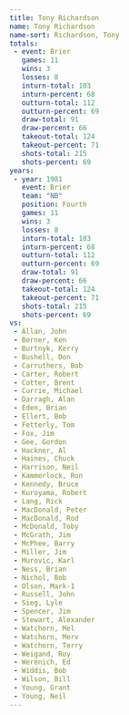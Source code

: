 ```yaml
---
title: Tony Richardson
name: Tony Richardson
name-sort: Richardson, Tony
totals:
 - event: Brier
   games: 11
   wins: 3
   losses: 8
   inturn-total: 103
   inturn-percent: 68
   outturn-total: 112
   outturn-percent: 69
   draw-total: 91
   draw-percent: 66
   takeout-total: 124
   takeout-percent: 71
   shots-total: 215
   shots-percent: 69
years:
 - year: 1981
   event: Brier
   team: "NB"
   position: Fourth
   games: 11
   wins: 3
   losses: 8
   inturn-total: 103
   inturn-percent: 68
   outturn-total: 112
   outturn-percent: 69
   draw-total: 91
   draw-percent: 66
   takeout-total: 124
   takeout-percent: 71
   shots-total: 215
   shots-percent: 69
vs:
 - Allan, John
 - Berner, Ken
 - Burtnyk, Kerry
 - Bushell, Don
 - Carruthers, Bob
 - Carter, Robert
 - Cotter, Brent
 - Currie, Michael
 - Darragh, Alan
 - Eden, Brian
 - Ellert, Bob
 - Fetterly, Tom
 - Fox, Jim
 - Gee, Gordon
 - Hackner, Al
 - Haines, Chuck
 - Harrison, Neil
 - Kammerlock, Ron
 - Kennedy, Bruce
 - Kuroyama, Robert
 - Lang, Rick
 - MacDonald, Peter
 - MacDonald, Rod
 - McDonald, Toby
 - McGrath, Jim
 - McPhee, Barry
 - Miller, Jim
 - Murovic, Karl
 - Ness, Brian
 - Nichol, Bob
 - Olson, Mark-1
 - Russell, John
 - Sieg, Lyle
 - Spencer, Jim
 - Stewart, Alexander
 - Watchorn, Mel
 - Watchorn, Merv
 - Watchorn, Terry
 - Weigand, Roy
 - Werenich, Ed
 - Widdis, Bob
 - Wilson, Bill
 - Young, Grant
 - Young, Neil
---
```

